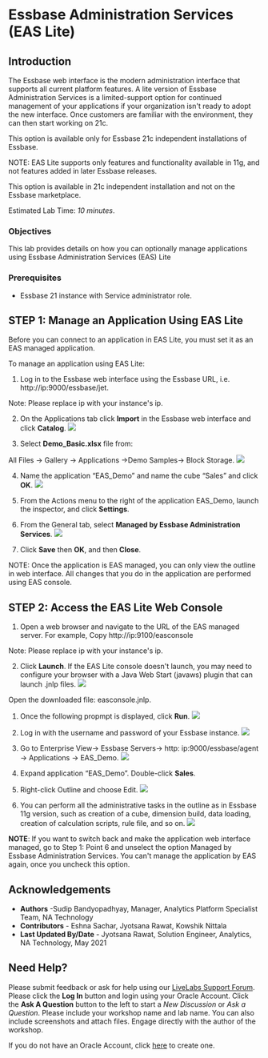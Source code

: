 # Essbase Administration Services (EAS Lite)

## Introduction

The Essbase web interface is the modern administration interface that supports all current platform features. A lite version of Essbase Administration Services is a limited-support option for continued management of your applications if your organization isn't ready to adopt the new interface. Once customers are familiar with the environment, they can then start working on 21c.

This option is available only for Essbase 21c independent installations of Essbase.

NOTE: EAS Lite supports only features and functionality available in 11g, and not features added in later Essbase releases.

This option is available in 21c independent installation and not on the Essbase marketplace.


Estimated Lab Time: *10 minutes*.

### Objectives

This lab provides details on how you can optionally manage applications using Essbase Administration Services (EAS) Lite

### Prerequisites

* Essbase 21 instance with Service administrator role.


## **STEP 1:** Manage an Application Using EAS Lite

Before you can connect to an application in EAS Lite, you must set it as an EAS managed application.

To manage an application using EAS Lite:

1.	Log in to the Essbase web interface using the Essbase URL, i.e. http://ip:9000/essbase/jet.
  
   Note: Please replace ip with your instance's ip.

2.	On the Applications tab click **Import** in the Essbase web interface and click **Catalog**. 
   ![](./images/EAS_0.png)


3.	Select **Demo_Basic.xlsx** file from:

   All Files -> Gallery -> Applications ->Demo Samples-> Block Storage.
   ![](./images/EAS_1.png)


4.	Name the application “EAS_Demo” and name the cube “Sales” and click **OK**.
   ![](./images/EAS_2.png)

5.	From the Actions menu to the right of the application EAS_Demo, launch the inspector, and click **Settings**.

6.	From the General tab, select **Managed by Essbase Administration Services**.
   ![](./images/EAS_3.png)

7.	Click **Save** then **OK**, and then **Close**.

   NOTE: Once the application is EAS managed, you can only view the outline in web interface. All changes that you do in the application are performed using EAS console.

## **STEP 2:** Access the EAS Lite Web Console 

1.	Open a web browser and navigate to the URL of the EAS managed server. For example,
   Copy http://ip:9100/easconsole

   Note: Please replace ip with your instance's ip.

2.	Click **Launch**. If the EAS Lite console doesn't launch, you may need to configure your browser with a Java Web Start (javaws) plugin that can launch .jnlp files.
   ![](./images/EAS_4.png)

   Open the downloaded file: easconsole.jnlp. 
   
1. Once the following propmpt is displayed, click **Run**.
   ![](./images/eas_run_prompt.png)
   

4.	Log in with the username and password of your Essbase instance.
   ![](./images/EAS_5.png)

5.	Go to Enterprise View-> Essbase Servers-> http: ip:9000/essbase/agent -> Applications -> EAS_Demo.
   ![](./images/EAS_6.png)

6.	Expand application “EAS_Demo”. Double-click **Sales**.

7.	Right-click Outline and choose Edit.
   ![](./images/EAS_7.png)


8.	You can perform all the administrative tasks in the outline as in Essbase 11g version, such as creation of a cube, dimension build, data loading, creation of calculation scripts, rule file, and so on. 
   ![](./images/EAS_8.png)

   **NOTE**: If you want to switch back and make the application web interface managed, go to Step 1: Point 6 and unselect the option Managed by Essbase Administration Services. You can't manage the application by EAS again, once you uncheck this option.



## Acknowledgements
* **Authors** -Sudip Bandyopadhyay, Manager, Analytics Platform Specialist Team, NA Technology
* **Contributors** - Eshna Sachar, Jyotsana Rawat, Kowshik Nittala
* **Last Updated By/Date** - Jyotsana Rawat, Solution Engineer, Analytics, NA Technology, May 2021

## Need Help?
Please submit feedback or ask for help using our [LiveLabs Support Forum](https://community.oracle.com/tech/developers/categories/oracle-analytics-cloud). Please click the **Log In** button and login using your Oracle Account. Click the **Ask A Question** button to the left to start a *New Discussion* or *Ask a Question*.  Please include your workshop name and lab name.  You can also include screenshots and attach files.  Engage directly with the author of the workshop.

If you do not have an Oracle Account, click [here](https://profile.oracle.com/myprofile/account/create-account.jspx) to create one.
